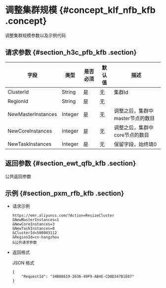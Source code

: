 # 调整集群规模 {#concept_klf_nfb_kfb .concept}

调整集群规模参数以及示例代码

## 请求参数 {#section_h3c_pfb_kfb .section}

|字段|类型|是否必须|默认值|描述|
|--|--|----|---|--|
|ClusterId|String|是|无|集群Id|
|RegionId|String|是|无| |
|NewMasterInstances|Integer|是|无|调整之后，集群中master节点的数目|
|NewCoreInstances|Integer|是|无|调整之后，集群中core节点的数目|
|NewTaskInstances|Integer|是|无|保留字段，始终填0|

## 返回参数 {#section_ewt_qfb_kfb .section}

公共返回参数

## 示例 {#section_pxm_rfb_kfb .section}

-   请求示例

    ```
    https://emr.aliyuncs.com/?Action=ResizeCluster
    &NewMasterInstances=1
    &NewCoreInstances=3
    &NewTaskInstances=0
    &ClusterId=500003112
    &RegionId=cn-hangzhou
    &公共请求参数
    ```

-   返回格式

    JSON 格式

    ```
    {
        "RequestId": "34B08619-2636-49F9-AB4E-CD8D347B1E07"
    }
    ```


